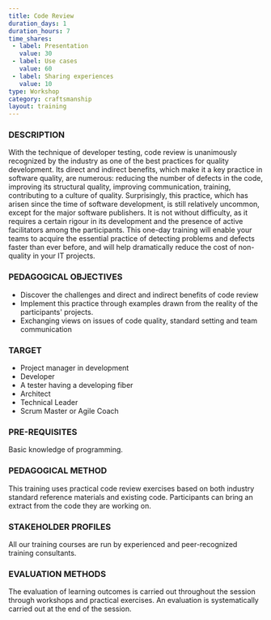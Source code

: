 ```yaml
---
title: Code Review
duration_days: 1
duration_hours: 7
time_shares:
 - label: Presentation
   value: 30
 - label: Use cases
   value: 60
 - label: Sharing experiences
   value: 10
type: Workshop
category: craftsmanship
layout: training
---
```

### DESCRIPTION
With the technique of developer testing, code review is unanimously recognized by the industry as one of the best practices for quality development. Its direct and indirect benefits, which make it a key practice in software quality, are numerous: reducing the number of defects in the code, improving its structural quality, improving communication, training, contributing to a culture of quality. Surprisingly, this practice, which has arisen since the time of software development, is still relatively uncommon, except for the major software publishers. It is not without difficulty, as it requires a certain rigour in its development and the presence of active facilitators among the participants. This one-day training will enable your teams to acquire the essential practice of detecting problems and defects faster than ever before, and will help dramatically reduce the cost of non-quality in your IT projects.

### PEDAGOGICAL OBJECTIVES
* Discover the challenges and direct and indirect benefits of code review
* Implement this practice through examples drawn from the reality of the participants' projects.
* Exchanging views on issues of code quality, standard setting and team communication

### TARGET
* Project manager in development
* Developer
* A tester having a developing fiber
* Architect
* Technical Leader
* Scrum Master or Agile Coach


### PRE-REQUISITES
Basic knowledge of programming.

### PEDAGOGICAL METHOD
This training uses practical code review exercises based on both industry standard reference materials and existing code. 
Participants can bring an extract from the code they are working on.

### STAKEHOLDER PROFILES
All our training courses are run by experienced and peer-recognized training consultants.

### EVALUATION METHODS
The evaluation of learning outcomes is carried out throughout the session through workshops and practical exercises. An evaluation is systematically carried out at the end of the session.